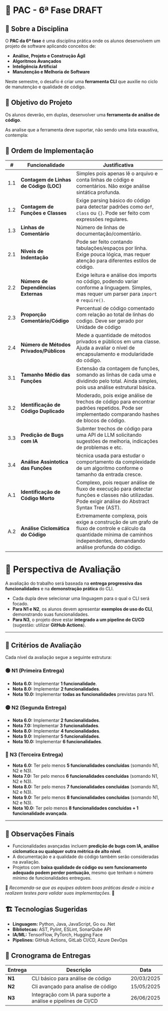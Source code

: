 # 📌 PAC - 6ª Fase  **DRAFT**

## 📖 Sobre a Disciplina  
O **PAC da 6ª fase** é uma disciplina prática onde os alunos desenvolvem um projeto de software aplicando conceitos de:  
- **Análise, Projeto e Construção Ágil**  
- **Algoritmos Avançados**  
- **Inteligência Artificial**  
- **Manutenção e Melhoria de Software**  

Neste semestre, o desafio é criar uma **ferramenta CLI** que auxilie no ciclo de manutenção e qualidade de código.  

## 🎯 Objetivo do Projeto  
Os alunos deverão, em duplas, desenvolver uma **ferramenta de análise de código**. 

As analise que a ferramenta deve suportar, não sendo uma lista exaustiva, contempla:  


## 🔹 Ordem de Implementação  

| **#** |**Funcionalidade** | **Justificativa** | 
|------|----------------------|------------------|
|  1.1 | **Contagem de Linhas de Código (LOC)** | Simples pois apenas lê o arquivo e conta linhas de código e comentários. Não exige análise sintática profunda. |  
|  1.2 | **Contagem de Funções e Classes** | Exige parsing básico do código para detectar padrões como `def`, `class` ou `{}`. Pode ser feito com expressões regulares. | 
|  1.3 | **Linhas de Comentário** |  Número de linhas de documentação/comentário.|
|  2.1 | **Níveis de Indentação** | Pode ser feito contando tabulações/espaços por linha. Exige pouca lógica, mas requer atenção para diferentes estilos de código. |
|  2.2 | **Número de Dependências Externas** | Exige leitura e análise dos imports no código, podendo variar conforme a linguagem. Simples, mas requer um parser para `import` e `require()`. |
|  2.3 | **Proporção Comentário/Código** | Percentual de código comentado com relação ao total de linhas do codigo. Deve ser gerado por Unidade de código |
|  2.4 | **Número de Métodos Privados/Públicos**  | Mede a quantidade de métodos privados e públicos em uma classe. Ajuda a avaliar o nível de encapsulamento e modularidade do código. |
|  3.1 | **Tamanho Médio das Funções** | Extensão da contagem de funções, somando as linhas de cada uma e dividindo pelo total. Ainda simples, pois usa análise estrutural básica. |
|  3.2 | **Identificação de Código Duplicado** | Moderado, pois exige análise de trechos de código para encontrar padrões repetidos. Pode ser implementado comparando hashes de blocos de código. |
|  3.3 | **Predição de Bugs com IA** | Submter trechos de código para uma API de LLM solicitando sugestões de melhoria, indicações de problemas e etc. |
|  3.4 | **Análise Assintotica das Funções** | técnica usada para estudar o comportamento da complexidade de um algoritmo conforme o tamanho da entrada cresce. |
|  A.1 | **Identificação de Código Morto** | Complexo, pois requer análise de fluxo de execução para detectar funções e classes não utilizadas. Pode exigir análise do Abstract Syntax Tree (AST). |
|  A.2 | **Análise Ciclomática do Código** | Extremamente complexa, pois exige a construção de um grafo de fluxo de controle e cálculo da quantidade mínima de caminhos independentes, demandando análise profunda do código. |


# 📌 Perspectiva de Avaliação

A avaliação do trabalho será baseada na **entrega progressiva das funcionalidades** e na **demonstração prática** do CLI.  
 
- Cada dupla deve selecionar uma linguagem para o qual o CLI será focado. 
- **Para N1 e N2**, os alunos devem apresentar **exemplos de uso do CLI**, demonstrando suas funcionalidades.  
- **Para N3**, o projeto deve estar **integrado a um pipeline de CI/CD** (sugestão: utilizar **GitHub Actions**).


---

## 📌 Critérios de Avaliação  

Cada nível da avaliação segue a seguinte estrutura:  

### 🟢 N1 (Primeira Entrega)  
- **Nota 6.0:** Implementar **1 funcionalidade**.  
- **Nota 8.0:** Implementar **2 funcionalidades**.  
- **Nota 10.0:** Implementar **todas as funcionalidades** previstas para N1.  

### 🟡 N2 (Segunda Entrega)  
- **Nota 6.0:** Implementar **2 funcionalidades**.  
- **Nota 7.0:** Implementar **3 funcionalidades**.  
- **Nota 8.0:** Implementar **4 funcionalidades**.  
- **Nota 9.0:** Implementar **5 funcionalidades**.  
- **Nota 10.0:** Implementar **6 funcionalidades**. 

### 🔴 N3 (Terceira Entrega)  
- **Nota 6.0:** Ter pelo menos **5 funcionalidades concluídas** (somando N1, N2 e N3).  
- **Nota 7.0:** Ter pelo menos **6 funcionalidades concluídas** (somando N1, N2 e N3).  
- **Nota 8.0:** Ter pelo menos **7 funcionalidades concluídas** (somando N1, N2 e N3).  
- **Nota 9.0:** Ter pelo menos **8 funcionalidades concluídas** (somando N1, N2 e N3).  
- **Nota 10.0:** Ter pelo menos **8 funcionalidades concluídas + 1 funcionalidade avançada**.  

---

## 📌 Observações Finais  

- Funcionalidades avançadas incluem **predição de bugs com IA, análise ciclomatica ou qualquer outra métrica de alto nível**.  
- A documentação e a qualidade do código também serão consideradas na avaliação.  
- Projetos com **baixa qualidade de código ou sem funcionamento adequado podem perder pontuação**, mesmo que tenham o número mínimo de funcionalidades entregues.  

📌 *Recomenda-se que as equipes adotem boas práticas desde o início e realizem testes para validar suas implementações.* 🚀  




## 🏗️ Tecnologias Sugeridas  
- **Linguagem:** Python, Java, JavaScript, Go ou .Net  
- **Bibliotecas:** AST, Pylint, ESLint, SonarQube API  
- **IA/ML:** TensorFlow, PyTorch, Hugging Face  
- **Pipelines:** GitHub Actions, GitLab CI/CD, Azure DevOps  


## 📅 Cronograma de Entregas  
| Entrega | Descrição | Data |
|---------|------------|------|
| **N1** | CLI básico para análise de código | 20/03/2025 |
| **N2** | Cli avançado para analise de código | 15/05/2025 |
| **N3** | Integração com IA para suporte a análise e pipelines de CI/CD | 26/06/2025 |

